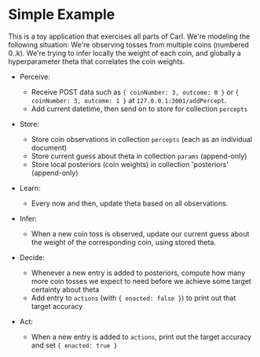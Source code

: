 # Simple Example

This is a toy application that exercises all parts of Carl. We're modeling the following situation: We're observing tosses from multiple coins (numbered 0..k). We're trying to infer locally the weight of each coin, and globally a hyperparameter theta that correlates the coin weights.

- Perceive:
  - Receive POST data such as `{ coinNumber: 3, outcome: 0 }` or `{ coinNumber: 3, outcome: 1 }` at `127.0.0.1:3001/addPercept`.
  - Add current datetime, then send on to store for collection `percepts`

- Store:
  - Store coin observations in collection `percepts` (each as an individual document)
  - Store current guess about theta in collection `params` (append-only)
  - Store local posteriors (coin weights) in collection 'posteriors' (append-only)

- Learn:
  - Every now and then, update theta based on all observations.

- Infer:
  - When a new coin toss is observed, update our current guess about the weight of the corresponding coin, using stored theta.

- Decide:
  - Whenever a new entry is added to posteriors, compute how many more coin tosses we expect to need before we achieve some target certainty about theta
  - Add entry to `actions` (with `{ enacted: false }`) to print out that target accuracy

- Act:
  - When a new entry is added to `actions`, print out the target accuracy and set `{ enacted: true }`